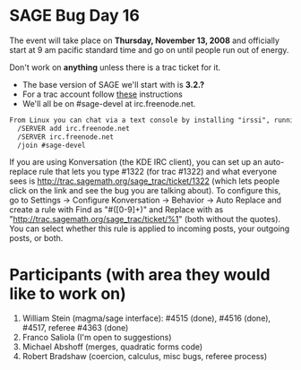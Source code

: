 

# SAGE Bug Day 16

The event will take place on **Thursday, November 13, 2008** and officially start at 9 am pacific standard time and go on until people run out of energy. 

Don't work on **anything** unless there is a trac ticket for it. 

* The base version of SAGE we'll start with is **3.2.?** 
* For a trac account follow <a href="/TracGuidelines">these</a> instructions 
* We'll all be on #sage-devel at irc.freenode.net. 

```txt
From Linux you can chat via a text console by installing "irssi", running it, and typing
  /SERVER add irc.freenode.net
  /SERVER irc.freenode.net
  /join #sage-devel
```
If you are using Konversation (the KDE IRC client), you can set up an auto-replace rule that lets you type #1322 (for trac #1322) and what everyone sees is <a href="http://trac.sagemath.org/sage_trac/ticket/1322">http://trac.sagemath.org/sage_trac/ticket/1322</a> (which lets people click on the link and see the bug you are talking about).  To configure this, go to Settings -> Configure Konversation -> Behavior -> Auto Replace and create a rule with Find as "#([0-9]+)" and Replace with as "<a href="http://trac.sagemath.org/sage_trac/ticket/%1">http://trac.sagemath.org/sage_trac/ticket/%1</a>" (both without the quotes).  You can select whether this rule is applied to incoming posts, your outgoing posts, or both. 


# Participants (with area they would like to work on)

1. William Stein (magma/sage interface): #4515 (done), #4516 (done), #4517, referee #4363 (done) 
1. Franco Saliola (I'm open to suggestions) 
1. Michael Abshoff (merges, quadratic forms code) 
1. Robert Bradshaw (coercion, calculus, misc bugs, referee process) 